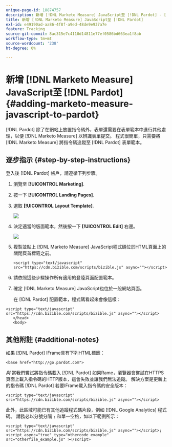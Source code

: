 ```yaml
---
unique-page-id: 18874757
description: 新增 [!DNL Marketo Measure] JavaScript至 [!DNL Pardot] - [!DNL Marketo Measure]  — 產品檔案
title: 新增 [!DNL Marketo Measure] JavaScript至 [!DNL Pardot]
exl-id: e49190ad-aa86-4f8f-a9ed-48de9e937a7e
feature: Tracking
source-git-commit: 8ac315e7c4110d14811e77ef0586bd663ea1f8ab
workflow-type: tm+mt
source-wordcount: '238'
ht-degree: 0%

---
```


# 新增 [!DNL Marketo Measure] JavaScript至 [!DNL Pardot] {#adding-marketo-measure-javascript-to-pardot}

[!DNL Pardot] 除了在網站上放置指令碼外，表單還需要在表單範本中進行其他處理，以便 [!DNL Marketo Measure] 以辨識表單提交。 程式很簡單，只需要將 [!DNL Marketo Measure] 將指令碼追蹤至 [!DNL Pardot] 表單範本。

## 逐步指示 {#step-by-step-instructions}

登入後 [!DNL Pardot] 帳戶，請遵循下列步驟。

1. 瀏覽至 **[!UICONTROL Marketing]**.

1. 按一下 **[!UICONTROL Landing Pages]**.

1. 選取 **[!UICONTROL Layout Template]**.

   ![](assets/1-3.png)

1. 決定適當的版面範本，然後按一下 **[!UICONTROL Edit]** 右邊。

   ![](assets/2-1.png)

1. 複製並貼上 [!DNL Marketo Measure] JavaScript程式碼位於HTML頁面上的關閉頁首標籤之前。

   `<script type="text/javascript" src="https://cdn.bizible.com/scripts/bizible.js" async=""></script>`

1. 請依照這些步驟操作所有適用的登陸頁面配置範本。

1. 確定 [!DNL Marketo Measure] JavaScript也位於一般網站頁面。

   在 [!DNL Pardot] 配置範本，程式碼看起來會像這樣：

```text
<script type="text/javascript" src="https://cdn.bizible.com/scripts/bizible.js" async=""></script>
   </head>
   <body>
```

## 其他附註 {#additional-notes}

如果 [!DNL Pardot] IFrame具有下列HTML標籤：

`<base href="http://go.pardot.com">`

_與_ 當我們嘗試將指令碼載入 [!DNL Pardot] 如果Rame，瀏覽器會嘗試在HTTPS頁面上載入指令碼的HTTP版本，這會失敗並讓我們無法追蹤。 解決方案是更新上的指令碼 [!DNL Pardot] 若要IFrame載入指令碼的安全版本：

`<script type="text/javascript" src="https://cdn.bizible.com/scripts/bizible.js" async=""></script>`

此外，此區域可能已有其他追蹤程式碼片段，例如 [!DNL Google Analytics] 程式碼。 請務必以分號分隔 `;` 和單一空格，如以下範例所示：

`<script type="text/javascript" src="https://cdn.bizible.com/scripts/bizible.js" async=""></script>; <script async="true" type="othercode_example" src="otherfile_example.js" ></script>`
